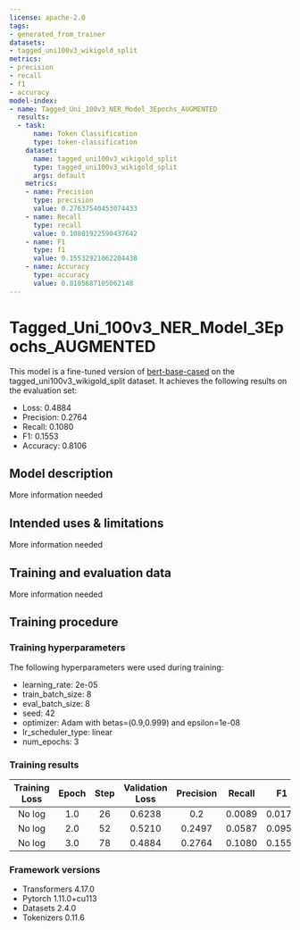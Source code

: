 ```yaml
---
license: apache-2.0
tags:
- generated_from_trainer
datasets:
- tagged_uni100v3_wikigold_split
metrics:
- precision
- recall
- f1
- accuracy
model-index:
- name: Tagged_Uni_100v3_NER_Model_3Epochs_AUGMENTED
  results:
  - task:
      name: Token Classification
      type: token-classification
    dataset:
      name: tagged_uni100v3_wikigold_split
      type: tagged_uni100v3_wikigold_split
      args: default
    metrics:
    - name: Precision
      type: precision
      value: 0.27637540453074433
    - name: Recall
      type: recall
      value: 0.10801922590437642
    - name: F1
      type: f1
      value: 0.15532921062204438
    - name: Accuracy
      type: accuracy
      value: 0.8105687105062148
---
```


<!-- This model card has been generated automatically according to the information the Trainer had access to. You
should probably proofread and complete it, then remove this comment. -->

# Tagged_Uni_100v3_NER_Model_3Epochs_AUGMENTED

This model is a fine-tuned version of [bert-base-cased](https://huggingface.co/bert-base-cased) on the tagged_uni100v3_wikigold_split dataset.
It achieves the following results on the evaluation set:
- Loss: 0.4884
- Precision: 0.2764
- Recall: 0.1080
- F1: 0.1553
- Accuracy: 0.8106

## Model description

More information needed

## Intended uses & limitations

More information needed

## Training and evaluation data

More information needed

## Training procedure

### Training hyperparameters

The following hyperparameters were used during training:
- learning_rate: 2e-05
- train_batch_size: 8
- eval_batch_size: 8
- seed: 42
- optimizer: Adam with betas=(0.9,0.999) and epsilon=1e-08
- lr_scheduler_type: linear
- num_epochs: 3

### Training results

| Training Loss | Epoch | Step | Validation Loss | Precision | Recall | F1     | Accuracy |
|:-------------:|:-----:|:----:|:---------------:|:---------:|:------:|:------:|:--------:|
| No log        | 1.0   | 26   | 0.6238          | 0.2       | 0.0089 | 0.0170 | 0.7822   |
| No log        | 2.0   | 52   | 0.5210          | 0.2497    | 0.0587 | 0.0950 | 0.7971   |
| No log        | 3.0   | 78   | 0.4884          | 0.2764    | 0.1080 | 0.1553 | 0.8106   |


### Framework versions

- Transformers 4.17.0
- Pytorch 1.11.0+cu113
- Datasets 2.4.0
- Tokenizers 0.11.6
